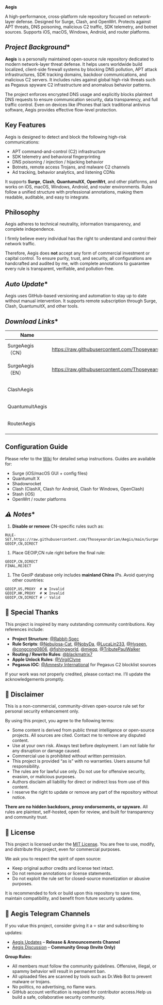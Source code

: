 **Aegis**



A high-performance, cross-platform rule repository focused on network-layer defense. Designed for Surge, Clash, and OpenWrt. Protects against APT threats, DNS poisoning, malicious C2 traffic, SDK telemetry, and botnet sources. Supports iOS, macOS, Windows, Android, and router platforms.

## *Project Background**

**Aegis** is a personally maintained open-source rule repository dedicated to modern network-layer threat defense. It helps users worldwide build localized, client-side firewall systems by blocking DNS pollution, APT attack infrastructures, SDK tracking domains, backdoor communications, and malicious C2 servers. It includes rules against global high-risk threats such as Pegasus spyware C2 infrastructure and anomalous behavior patterns.

The project enforces encrypted DNS usage and explicitly blocks plaintext DNS requests to ensure communication security, data transparency, and full traffic control. Even on devices like iPhones that lack traditional antivirus software, Aegis provides effective flow-level protection.

## **Key Features**

Aegis is designed to detect and block the following high-risk communications:

- APT command-and-control (C2) infrastructure
- SDK telemetry and behavioral fingerprinting
- DNS poisoning / injection / hijacking behavior
- Botnets, remote access Trojans, and malware C2 channels
- Ad tracking, behavior analytics, and listening CDNs

It supports **Surge**, **Clash**, **QuantumultX**, **OpenWrt**, and other platforms, and works on iOS, macOS, Windows, Android, and router environments. Rules follow a unified structure with professional annotations, making them readable, auditable, and easy to integrate.

## **Philosophy**

Aegis adheres to technical neutrality, information transparency, and complete independence.

I firmly believe every individual has the right to understand and control their network traffic.

Therefore, Aegis does **not** accept any form of commercial investment or capital control. To ensure purity, trust, and security, all configurations are handcrafted and audited by me, with complete annotations to guarantee every rule is transparent, verifiable, and pollution-free.

## *Auto Update**

Aegis uses GitHub-based versioning and automation to stay up to date without manual intervention. It supports remote subscription through Surge, Clash, QuantumultX, and other tools.

## *Download Links**

| **Name**         | **Link**                                                     | **Description**              | **Status** |
| ---------------- | ------------------------------------------------------------ | ---------------------------- | ---------- |
| SurgeAegis（CN） | https://raw.githubusercontent.com/Thoseyearsbrian/Aegis/main/SurgeAegis/config/Spec/SurgeAegis_CN.conf | Surge firewall configuration | Complete   |
| SurgeAegis（EN） | https://raw.githubusercontent.com/Thoseyearsbrian/Aegis/main/SurgeAegis/config/Spec/SurgeAegis_EN.conf | Surge firewall configuration | Complete   |
| ClashAegis       |  | Clash firewall configuration | Building   |
| QuantumultAegis  |  | QuantumultX firewall rules   | Building   |
| RouterAegis      |  | Router-based configuration   | Building   |

## **Configuration Guide**

Please refer to the [Wiki](https://github.com/Thoseyearsbrian/GeoIP2-CN/wiki/Surge) for detailed setup instructions. Guides are available for:

- Surge (iOS/macOS GUI + config files)
- Quantumult X
- Shadowrocket
- Clash (ClashX, Clash for Android, Clash for Windows, OpenClash)
- Stash (iOS)
- OpenWrt / router platforms

## *⚠️ Notes**

1. **Disable or remove** CN-specific rules such as:

```
RULE-SET,https://raw.githubusercontent.com/Thoseyearsbrian/Aegis/main/SurgeAegis/rules/China.list,DIRECT
GEOIP,CN,DIRECT
```

1. Place GEOIP,CN rule right before the final rule:

```
GEOIP,CN,DIRECT
FINAL,REJECT
```

1. The GeoIP database only includes **mainland China** IPs. Avoid querying other countries:



```
GEOIP,US,PROXY  # ❌ Invalid
GEOIP,HK,PROXY  # ❌ Invalid
GEOIP,CN,DIRECT # ✅ Valid
```

## **🌟 Special Thanks**

This project is inspired by many outstanding community contributions. Key references include:

- **Project Structure**: [@Rabbit-Spec](https://github.com/Rabbit-Spec)
- **Rule Scripts**: [@Nebulosa-Cat](https://github.com/Nebulosa-Cat), [@NobyDa](https://github.com/NobyDa), [@LucaLin233](https://github.com/LucaLin233), [@Hyseen](https://github.com/Hyseen), [@congcong0806](https://github.com/congcong0806), [@fishingworld](https://github.com/fishingworld), [@mieqq](https://github.com/mieqq), [@TributePaulWalker](https://github.com/TributePaulWalker)
- **Routing / Rewrite Rules**: [@blackmatrix7](https://github.com/blackmatrix7)
- **Apple Unlock Rules**: [@VirgilClyne](https://github.com/VirgilClyne)
- **Pegasus IOC**: [@Amnesty International](https://amnesty.org/) for Pegasus C2 blocklist sources

If your work was not properly credited, please contact me. I’ll update the acknowledgements promptly.

## **🔐 Disclaimer**

This is a non-commercial, community-driven open-source rule set for personal security enhancement only.

By using this project, you agree to the following terms:

- Some content is derived from public threat intelligence or open-source projects. All sources are cited. Contact me to remove any disputed content.
- Use at your own risk. Always test before deployment. I am not liable for any disruption or damage caused.
- Commercial use is prohibited without written permission.
- This project is provided “as is” with no warranties. Users assume full responsibility.
- The rules are for lawful use only. Do not use for offensive security, evasion, or malicious purposes.
- Authors disclaim all liability for direct or indirect loss from use of this content.
- I reserve the right to update or remove any part of the repository without notice.

**There are no hidden backdoors, proxy endorsements, or spyware.** All rules are plaintext, self-hosted, open for review, and built for transparency and community trust.

## **🏅 License**

This project is licensed under the [MIT License](https://github.com/EAlyce/conf/blob/main/LICENSE). You are free to use, modify, and distribute this project, even for commercial purposes.

We ask you to respect the spirit of open source:

- Keep original author credits and license text intact.
- Do not remove annotations or license statements.
- Do not exploit the rule set for closed-source monetization or abusive purposes.

It is recommended to fork or build upon this repository to save time, maintain compatibility, and benefit from future security updates.

## **📣 Aegis Telegram Channels**

If you value this project, consider giving it a ⭐️ star and subscribing to updates:

- [Aegis Updates](https://t.me/AegisUpdates) – **Release & Announcements Channel**
- [Aegis Discussion](https://t.me/+xxxxxxxxx) – **Community Group (Invite Only)**

**Group Rules:**

- All members must follow the community guidelines. Offensive, illegal, or spammy behavior will result in permanent ban.
- All uploaded files are scanned by tools such as Dr.Web Bot to prevent malware or trojans.
- No politics, no advertising, no flame wars.
- GitHub account verification is required for contributor access.Help us build a safe, collaborative security community. 